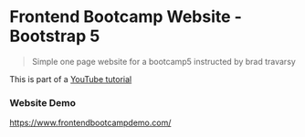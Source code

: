 # Frontend Bootcamp Website - Bootstrap 5

> Simple one page website for a bootcamp5
>instructed by brad travarsy

This is part of a [YouTube tutorial](https://www.youtube.com/watch?v=4sosXZsdy-s&t=186s)

### Website Demo
https://www.frontendbootcampdemo.com/
